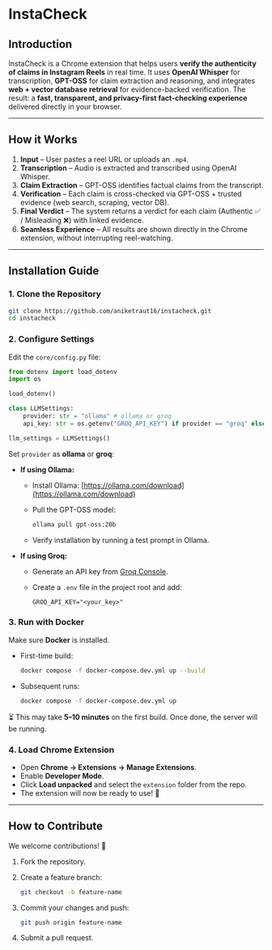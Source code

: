# InstaCheck

## Introduction

InstaCheck is a Chrome extension that helps users **verify the authenticity of claims in Instagram Reels** in real time.
It uses **OpenAI Whisper** for transcription, **GPT-OSS** for claim extraction and reasoning, and integrates **web + vector database retrieval** for evidence-backed verification.
The result: a **fast, transparent, and privacy-first fact-checking experience** delivered directly in your browser.

---

## How it Works

1. **Input** – User pastes a reel URL or uploads an `.mp4`.
2. **Transcription** – Audio is extracted and transcribed using OpenAI Whisper.
3. **Claim Extraction** – GPT-OSS identifies factual claims from the transcript.
4. **Verification** – Each claim is cross-checked via GPT-OSS + trusted evidence (web search, scraping, vector DB).
5. **Final Verdict** – The system returns a verdict for each claim (Authentic ✅ / Misleading ❌) with linked evidence.
6. **Seamless Experience** – All results are shown directly in the Chrome extension, without interrupting reel-watching.

---

## Installation Guide

### 1. Clone the Repository

```bash
git clone https://github.com/aniketraut16/instacheck.git
cd instacheck
```

### 2. Configure Settings

Edit the `core/config.py` file:

```python
from dotenv import load_dotenv
import os

load_dotenv()

class LLMSettings:
    provider: str = "ollama" # ollama or groq
    api_key: str = os.getenv("GROQ_API_KEY") if provider == "groq" else None

llm_settings = LLMSettings()
```

Set `provider` as **ollama** or **groq**:

* **If using Ollama:**

  * Install Ollama: [https://ollama.com/download](https://ollama.com/download)
  * Pull the GPT-OSS model:

    ```bash
    ollama pull gpt-oss:20b
    ```
  * Verify installation by running a test prompt in Ollama.

* **If using Groq:**

  * Generate an API key from [Groq Console](https://console.groq.com/).
  * Create a `.env` file in the project root and add:

    ```env
    GROQ_API_KEY="<your_key>"
    ```

### 3. Run with Docker

Make sure **Docker** is installed.

* First-time build:

  ```bash
  docker compose -f docker-compose.dev.yml up --build
  ```
* Subsequent runs:

  ```bash
  docker compose -f docker-compose.dev.yml up
  ```

⏳ This may take **5–10 minutes** on the first build. Once done, the server will be running.

### 4. Load Chrome Extension

* Open **Chrome → Extensions → Manage Extensions**.
* Enable **Developer Mode**.
* Click **Load unpacked** and select the `extension` folder from the repo.
* The extension will now be ready to use! 🎉

---

## How to Contribute

We welcome contributions! 🚀

1. Fork the repository.
2. Create a feature branch:

   ```bash
   git checkout -b feature-name
   ```
3. Commit your changes and push:

   ```bash
   git push origin feature-name
   ```
4. Submit a pull request.


